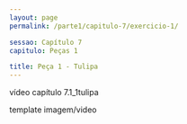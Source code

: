 ```yaml
---
layout: page
permalink: /parte1/capitulo-7/exercicio-1/

sessao: Capítulo 7
capitulo: Peças 1

title: Peça 1 - Tulipa
---
```


vídeo capítulo 7.1_1tulipa

template imagem/video
